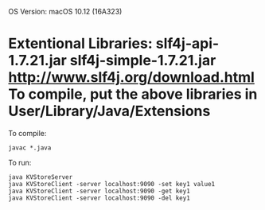 OS Version: macOS 10.12 (16A323)

Extentional Libraries: slf4j-api-1.7.21.jar    slf4j-simple-1.7.21.jar
http://www.slf4j.org/download.html
To compile, put the above libraries in User/Library/Java/Extensions
======================================================================
To compile:

	javac *.java

To run:

	java KVStoreServer
	java KVStoreClient -server localhost:9090 -set key1 value1
	java KVStoreClient -server localhost:9090 -get key1
	java KVStoreClient -server localhost:9090 -del key1

